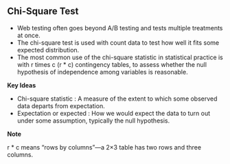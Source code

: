 ## Chi-Square Test

- Web testing often goes beyond A/B testing and tests multiple treatments at once. 
- The chi-square test is used with count data to test how well it fits some expected distribution.
- The most common use of the chi-square statistic in statistical practice is with r times c (r * c) contingency tables, to assess whether the null hypothesis of independence among variables is reasonable.

**Key Ideas**
- Chi-square statistic : A measure of the extent to which some observed data departs from expectation.
- Expectation or expected : How we would expect the data to turn out under some assumption, typically the null hypothesis.

**Note**

r * c means “rows by columns”—a 2×3 table has two rows and three columns.
